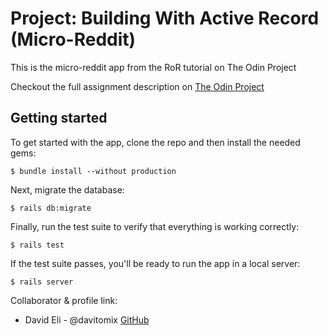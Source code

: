# Project: Building With Active Record (Micro-Reddit)

This is the micro-reddit app from the RoR tutorial on The Odin Project

Checkout the full assignment description on [The Odin Project](https://www.theodinproject.com/courses/ruby-on-rails/lessons/building-with-active-record-ruby-on-rails#project-2-micro-reddit)

## Getting started

To get started with the app, clone the repo and then install the needed gems:

```
$ bundle install --without production
```

Next, migrate the database:

```
$ rails db:migrate
```

Finally, run the test suite to verify that everything is working correctly:

```
$ rails test
```

If the test suite passes, you'll be ready to run the app in a local server:

```
$ rails server
```
Collaborator & profile link:
- David Eli - @davitomix  [GitHub](https://github.com/davitomix)
